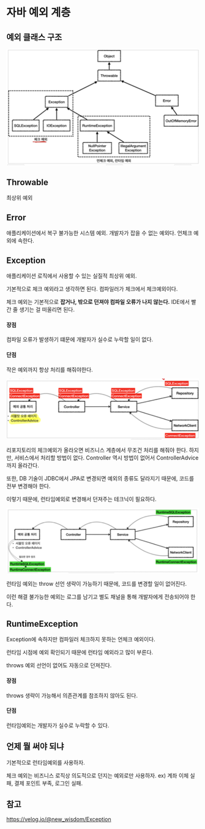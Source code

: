 # 자바 예외 계층

## 예외 클래스 구조
![javaexception](../images/Java/javaexception.png)

## Throwable
최상위 예외

## Error
애플리케이션에서 복구 불가능한 시스템 예외.
개발자가 잡을 수 없는 예외다. 
언체크 예외에 속한다. 

## Exception
애플리케이션 로직에서 사용할 수 있는 실질적 최상위 예외.

기본적으로 체크 예외라고 생각하면 된다. 
컴파일러가 체크에서 체크예외이다. 

체크 예외는 기본적으로 **잡거나, 밖으로 던져야 컴파일 오류가 나지 않는다.** IDE에서 빨간 줄 생기는 걸 떠올리면 된다.

#### 장점
컴파일 오류가 발생하기 떄문에 개발자가 실수로 누락할 일이 없다. 

#### 단점
작은 예외까지 항상 처리를 해줘야한다. 

![checkexception](../images/Java/checkExceptionBad.png)

리포지토리의 체크예외가 올라오면 비즈니스 계층에서 무조건 처리를 해줘야 한다. 하지만, 서비스에서 처리할 방법이 없다. Controller 역시 방법이 없어서 ControllerAdvice까지 올라간다.

또한, DB 기술이 JDBC에서 JPA로 변경되면 예외의 종류도 달라지기 때문에, 코드를 전부 변경해야 한다. 

이렇기 때문에, 런타임예외로 변경해서 던져주는 테크닉이 필요하다. 

![runtiemEx](../images/Java/runtimeExceptionThrow.png)

런타임 예외는 throw 선언 생략이 가능하기 때문에, 코드를 변경할 일이 없어진다.

이런 해결 불가능한 예외는 로그를 남기고 별도 채널을 통해 개발자에게 전송되어야 한다. 

## RuntimeException
Exception에 속하지만 컴파일러 체크하지 못하는 언체크 예외이다. 

런타임 시점에 예외 확인되기 때문에 런타임 예외라고 많이 부른다.

throws 예외 선언이 없어도 자동으로 던져진다. 

#### 장점 
throws 생략이 가능해서 의존관계를 참조하지 않아도 된다.

#### 단점
런타임예외는 개발자가 실수로 누락할 수 있다.

## 언제 뭘 써야 되냐

기본적으로 런타임예외를 사용하자. 

체크 예외는 비즈니스 로직상 의도적으로 던지는 예외로만 사용하자.
ex) 계좌 이체 실패, 결제 포인트 부족, 로그인 실패. 

## 참고
https://velog.io/@new_wisdom/Exception


